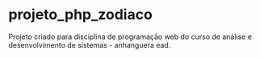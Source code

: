 # projeto_php_zodiaco
Projeto criado para disciplina de programação web do curso de análise e desenvolvimento de sistemas - anhanguera ead.
